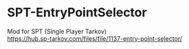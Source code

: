 # SPT-EntryPointSelector

Mod for SPT (Single Player Tarkov)  
https://hub.sp-tarkov.com/files/file/1137-entry-point-selector/